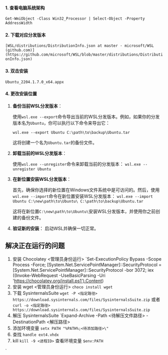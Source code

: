 #### 1. 查看电脑系统架构
`Get-WmiObject -Class Win32_Processor | Select-Object -Property AddressWidth
`
#### 2. 下载对应分发版本
`[WSL/distributions/DistributionInfo.json at master · microsoft/WSL (github.com)](https://github.com/microsoft/WSL/blob/master/distributions/DistributionInfo.json)`

#### 3. 双击安装
`Ubuntu_2204.1.7.0_x64.appx`

#### 4. 更改安装位置
  
1. **备份当前WSL分发版本**：
    
    使用`wsl.exe --export`命令导出当前的WSL分发版本。例如，如果你的分发版本名为`Ubuntu`，你可以执行以下命令来导出它：
    
    `wsl.exe --export Ubuntu C:\path\to\backup\Ubuntu.tar`
    
    这将创建一个名为`Ubuntu.tar`的备份文件。
    
2. **卸载当前的WSL分发版本**：
    
    使用`wsl.exe --unregister`命令来卸载当前的分发版本：
    `wsl.exe --unregister Ubuntu`
    
3. **在新位置安装WSL分发版本**：
    
    首先，确保你选择的新位置在Windows文件系统中是可访问的。然后，使用`wsl.exe --import`命令在新位置安装WSL分发版本：
    `wsl.exe --import Ubuntu C:\new\path\to\Ubuntu\ C:\path\to\backup\Ubuntu.tar`
    
    这将在新位置`C:\new\path\to\Ubuntu\`安装WSL分发版本，并使用你之前创建的备份文件。
    
4. **验证新的安装**：
    启动WSL并确保一切正常。
## 解决正在运行的问题
1. 安装 Chocolatey <管理员身份运行>
	`Set-ExecutionPolicy Bypass -Scope Process -Force; [System.Net.ServicePointManager]::SecurityProtocol = [System.Net.ServicePointManager]::SecurityProtocol -bor 3072; iex ((Invoke-WebRequest -UseBasicParsing -Uri 'https://chocolatey.org/install.ps1').Content)
2. 安装 wget <管理员身份运行>
	`choco install wget`
3. 下载 SysinternalsSuite
	`wget -P <指定路径> https://download.sysinternals.com/files/SysinternalsSuite.zip`
	或者
	`curl -o <指定路径> https://download.sysinternals.com/files/SysinternalsSuite.zip`
4. 解压 SysinternalsSuite
	`Expand-Archive -Path <待解压文件路径> -DestinationPath <解压路径>
5. 添加环境变量
	`setx PATH "%PATH%;<待添加路径>\"`
6. 查找
	`handle ext4.vhdx`
7. kill
	`kill -9 <进程ID>`
查看环境变量
`$env:PATH`


`
